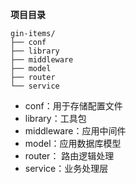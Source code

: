 **项目目录**
```
gin-items/
├── conf
├── library
├── middleware
├── model
├── router
└── service
```
- conf：用于存储配置文件
- library：工具包
- middleware：应用中间件
- model：应用数据库模型
- router： 路由逻辑处理
- service：业务处理层
